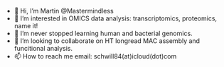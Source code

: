 - 👋 Hi, I’m Martin @Mastermindless
- 👀 I’m interested in OMICS data analysis: transcriptomics, proteomics, name it!
- 🌱 I’m never stopped learning human and bacterial genomics.
- 💞️ I’m looking to collaborate on HT longread MAC assembly and funcitional analysis.
- 📫 How to reach me email: schwill84(at)icloud(dot)com
<!---
Mastermindless/Mastermindless is a ✨ special ✨ repository because its `README.md` (this file) appears on your GitHub profile.
You can click the Preview link to take a look at your changes.
--->
